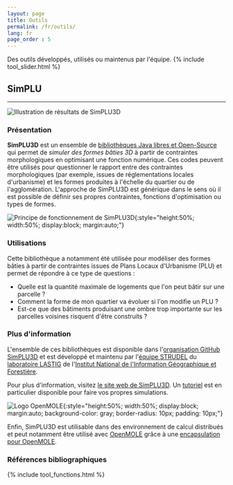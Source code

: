 ```yaml
---
layout: page
title: Outils
permalink: /fr/outils/
lang: fr
page_order : 5
---
```

Des outils développés, utilisés ou maintenus par l'équipe.
{% include tool_slider.html %}
<script src="{{ site.baseurl }}/assets/js/hal.js" charset="utf-8"></script>

<div markdown="1" style="display: block;" class="tool-element" id="simplu">

## SimPLU

<hr class="tool-header">

![Illustration de résultats de SimPLU3D](https://simplu3d.github.io/img/background/back1.png)

### Présentation

**SimPLU3D** est un ensemble de [bibliothèques Java libres et Open-Source](https://github.com/SimPLU3D/) qui permet de *simuler des formes bâties 3D* à partir de contraintes morphologiques en optimisant une fonction numérique.
Ces codes peuvent être utilisés pour questionner le rapport entre des contraintes morphologiques (par exemple, issues de réglementations locales d'urbanisme) et les formes produites à l'échelle du quartier ou de l'agglomération. L'approche de SimPLU3D est générique dans le sens où il est possible de définir ses propres contraintes, fonctions d'optimisation ou types de formes.

![Principe de fonctionnement de SimPLU3D](https://simplu3d.github.io/img/principe.png){:style="height:50%; width:50%; display:block; margin:auto;"}

### Utilisations

Cette bibliothèque a notamment été utilisée pour modéliser des formes bâties à partir de contraintes issues de Plans Locaux d'Urbanisme (PLU) et permet de répondre à ce type de questions :

- Quelle est la quantité maximale de logements que l'on peut bâtir sur une parcelle ?
- Comment la forme de mon quartier va évoluer si l'on modifie un PLU ?
- Est-ce que des bâtiments produisant une ombre trop importante sur les parcelles voisines risquent d'être construits ?

### Plus d'information

L'ensemble de ces bibliothèques est disponible dans l'[organisation GitHub SimPLU3D](https://github.com/SimPLU3D/) et est développé et maintenu par l'[équipe STRUDEL](https://www.umr-lastig.fr/strudel/) du [laboratoire LASTIG]({{site.url}}) de l'[Institut National de l'Information Géographique et Forestière](https://www.ign.fr).

Pour plus d'information, visitez [le site web de SimPLU3D](https://SimPLU3D.github.io).
Un [tutoriel](https://github.com/SimPLU3D/simplu3D-tutorial) est en particulier disponible pour faire vos propres simulations.

![Logo OpenMOLE](https://openmole.org/img/mole/openmole.png){:style="height:50%; width:50%; display:block; margin:auto; background-color: gray; border-radius: 10px; padding: 10px;"}

Enfin, SimPLU3D est utilisable dans des environnement de calcul distribués et peut notamment être utilisé avec [OpenMOLE](https://openmole.org) grâce à une [encapsulation pour OpenMOLE](https://github.com/SimPLU3D/simplu3D-openmole).

### Références bibliographiques
<div id="simplu"></div>
<script defer>
  getPublicationsById(["hal-01650530", "tel-02497711", "tel-02525138", "tel-01092212", "hal-02280486", "hal-01650530", "hal-01882706", "hal-01888422", "hal-02176408", "halshs-00776240"], "simplu");
</script>
</div>

<div markdown="1" style="display: none;" class="tool-element" id="artiscales">

## ArtiScales

<hr class="tool-header">

La plate-forme de simulation **ArtiScales** permet d'intégrer les politiques d'aménagement régionales et locales qui visent à réguler le développement résidentiel. **ArtiScales** couple 2 modèles : [MUP-City](https://sourcesup.renater.fr/www/mupcity/) et [SimPLU3D](https://simplu3d.github.io/).

![Illustration d'un résultat de simulation d'ArtiScales](https://artiscales.github.io/ArtiScalesExampleSimulationResults.png){:style="height:100%; width:100%; display:block; margin:auto;"}

### Plus d'information

L'ensemble de ces bibliothèques est disponible dans l'[organisation GitHub ArtiScales](https://github.com/ArtiScales/) et est développé et maintenu par [Maxime Colomb](http://maxime-colomb.eu/) avec l'aide de l'[équipe STRUDEL](https://www.umr-lastig.fr/strudel/) du [laboratoire LASTIG]({{site.url}}) de l'[Institut National de l'Information Géographique et Forestière](https://www.ign.fr).

Pour plus d'information, visitez [le site web d'ArtiScales](https://artiscales.github.io/).

![Logo OpenMOLE](https://openmole.org/img/mole/openmole.png){:style="height:50%; width:50%; display:block; margin:auto; background-color: gray; border-radius: 10px; padding: 10px;"}

Enfin, ArtiScales est utilisable dans des environnement de calcul distribués et peut notamment être utilisé avec [OpenMOLE](https://openmole.org) grâce à une [encapsulation pour OpenMOLE](https://github.com/ArtiScales/Artiscales-openmole).

### Références bibliographiques
<div id="artiscales"></div>
<script defer>
  getPublicationsById(["tel-02497711"], "artiscales");
</script>
</div>

<div markdown="1" style="display: none;" class="tool-element" id="librjmcmc">

## Librjmcmc


[La bibliothèque libRjmcmc originale](https://github.com/IGNF/librjmcmc), en *C++*.

[librjmcmc4j](https://github.com/IGNF/librjmcmc4j), sa version *java*.

[librjmcmc4s](https://github.com/IGNF/librjmcmc4s), la petite dernière en *scala*.

</div>

<div markdown="1" style="display: none;" class="tool-element" id="geoxygene">

## GeOxygene


[GeOxygene website](https://ignf.github.io/geoxygene/).

[GeOxygene code](https://github.com/IGNF/geoxygene).

[GeOxygene 3D application](https://github.com/IGNF/geoxygene-sig3d-appli).

</div>

<div markdown="1" style="display: none;" class="tool-element" id="geohistoricaldata">

## GeoHistoricalData


### Network matching

[HMMSpatialNetworkMatcher](https://github.com/GeoHistoricalData/HMMSpatialNetworkMatcher).

[nm](https://github.com/GeoHistoricalData/nm).

### Historical Geocoder

[Historical Geocoder](https://github.com/GeoHistoricalData/geocoder-front).

### Arpenteur Topographe

[Le prototype en ligne](https://geohistoricaldata.herokuapp.com/).

[Le code](https://github.com/IGNF/building-inspector).

</div>


<div markdown="1" style="display: none;" class="tool-element" id="openmole">

## OpenMOLE


<hr class="tool-header">


![Logo OpenMOLE](https://openmole.org/img/mole/openmole.png){:style="height:50%; width:50%; display:block; margin:auto; background-color: gray; border-radius: 10px; padding: 10px;"}

### Presentation

Développée à l' [ISC-PIF](https://iscpif.fr/), la plateforme  [OpenMOLE](https://next.openmole.org/) est dédiée à l'exploration de modèles de simulation. Elle propose des méthodes pour encapsuler et exécuter les modèles de simulation de l'utilisateur sur des environnements de calcul distribués. Ces méthodes permettent d'explorer et diagnostiquer les propriétés de ces modèles. OpenMOLE encapsule lle modèle de simulation et peut supporter des modèles écrits en différents langages (Java, exécutable binaire, NetLogo, R, SciLab, Python, C++...).

### Uses

OpenMOLE permet de définir des plans d'expériences variés à l'aide de méthodes dédiées : analyse de sensibilité, calibration mono ou mutli objectifs, recherche de diversité dans les dynamiques du modèle, traitement massif de données etc.


### More information

[OpenMOLE website](https://next.openmole.org/)

[community chat](https://chat.openmole.org/)

[code repository](https://gitlab.openmole.org/openmole)

[twitter account](https://twitter.com/OpenMOLE)




### Bibliography

Publications  utilisant la plateforme :
<div id="openmole"></div>
<script defer>
  getPublicationsById(["hal-01650530", "tel-02497711", "tel-02525138", "tel-01092212",], "openmole");
</script>
</div>



<div markdown="1" style="display: none;" class="tool-element" id="autres">

## Autres


### evidence4j

A **Dempster-Shafer** (D-S) engine based on **eVidenZ**, an efficient D-S engine developed in C++ by the *LRDE (Epita Research and Development laboratory)*.

[evidence4j](https://github.com/IGNF/evidence4j) is a *java* library (as its name suggests).

For more information on **eVidenZ**, the original C++ engine, refer to [the eVidenZ webpage](https://www.lrde.epita.fr/wiki/TheoEvidenz).

### NeatMap
[Code](https://github.com/IGNF/NeatMap).

</div>

{% include tool_functions.html %}
